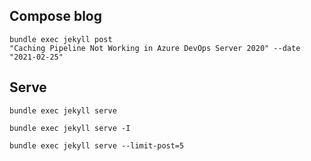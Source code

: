 ## Compose blog

```
bundle exec jekyll post 
"Caching Pipeline Not Working in Azure DevOps Server 2020" --date "2021-02-25"
```

## Serve 

`bundle exec jekyll serve`


`bundle exec jekyll serve -I`


`bundle exec jekyll serve --limit-post=5`